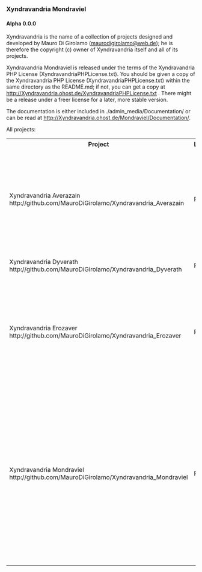 <h3>Xyndravandria Mondraviel</h3>
<h4>Alpha 0.0.0</h4>

Xyndravandria is the name of a collection of projects designed and developed by Mauro Di Girolamo (maurodigirolamo@web.de); he is therefore the copyright (c) owner of Xyndravandria itself and all of its projects.

Xyndravandria Mondraviel is released under the terms of the Xyndravandria PHP License (XyndravandriaPHPLicense.txt). You should be given a copy of the Xyndravandria PHP License (XyndravandriaPHPLicense.txt) within the same directory as the README.md; if not, you can get a copy at http://Xyndravandria.ohost.de/XyndravandriaPHPLicense.txt . There might be a release under a freer license for a later, more stable version.

The documentation is either included in ./admin_media/Documentation/ or can be read at http://Xyndravandria.ohost.de/Mondraviel/Documentation/.

All projects:

<table>

   <tr>
      <th>Project</th>
      <th>Language</th>
      <th>Description</th>
   </tr>
   
   <tr>
      <td>Xyndravandria Averazain<br>http://github.com/MauroDiGirolamo/Xyndravandria_Averazain</td>
      <td>PHP</td>
      <td>Averazain is an Ajax framework supporting also JavaScript disabled clients perfectly - including search engines like Google.</td>
   </tr>
   <tr>
      <td>Xyndravandria Dyverath<br>http://github.com/MauroDiGirolamo/Xyndravandria_Dyverath</td>
      <td>PHP</td>
      <td>Dyverath is an database access wrapper.</td>
   </tr>
   <tr>
      <td>Xyndravandria Erozaver<br>http://github.com/MauroDiGirolamo/Xyndravandria_Erozaver</td>
      <td>PHP</td>
      <td>Erozaver is a class extending the type hinting given by the PHP engine (additional support for basic type hinting and size constraints).</td>
   </tr>
   <tr>
      <td>Xyndravandria Mondraviel<br>http://github.com/MauroDiGirolamo/Xyndravandria_Mondraviel</td>
      <td>PHP</td>
      <td>Mondraviel is a class used to separate HTML from PHP code by firstly register models - files containing place holders embedded in HTML code - and then later fill them dynamically with content by passing values for the place holders.</td>
   </tr>

</table>